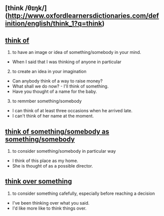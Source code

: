 ## [think  /θɪŋk/] (http://www.oxfordlearnersdictionaries.com/definition/english/think_1?q=think)

## [think of](http://www.oxfordlearnersdictionaries.com/definition/english/think-of)
1. to have an image or idea of something/somebody in your mind.
  * When I said that I was thinking of anyone in particular
2. to create an idea in your imagination
  * Can anybody think of a way to raise money?
  * What shall we do now? - I'll think of something.
  * Have you thought of a name for the baby.
  
3. to remmber something/somebody  
  * I can think of at least three occasions when he arrived late.
  * I can't think of her name at the moment.
   
## [think of something/somebody as something/somebody](http://www.oxfordlearnersdictionaries.com/definition/english/think-of-as)
1. to consider something/somebody in particular way
 * I think of this place as my home.
 * She is thought of as a possible director.

## [think over something](http://www.oxfordlearnersdictionaries.com/definition/english/think-over)
1. to consider something cafefully, especially before reaching a decision
 * I've been thinking over what you said.
 * I'd like more like to think things over.

